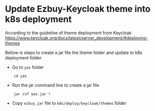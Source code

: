 # Update Ezbuy-Keycloak theme into k8s deployment

According to the guideline of theme deployment from
Keycloak https://www.keycloak.org/docs/latest/server_development/#deploying-themes

Bellow is steps to create a jar file the theme folder and update to k8s deployment folder

- Go to `yas` folder

```shell
    cd yas
```

- Run the jar command line to create a jar file

```shell
    jar cvf yas.jar *
```

- Copy `ezbuy.jar` file to `k8s/deploy/keycloak/themes` folder